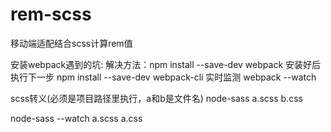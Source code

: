 # rem-scss
移动端适配结合scss计算rem值

安装webpack遇到的坑:
解决方法：npm install --save-dev webpack
安装好后执行下一步
npm install --save-dev webpack-cli
实时监测
webpack --watch

scss转义(必须是项目路径里执行，a和b是文件名)
node-sass a.scss b.css

node-sass --watch a.scss a.css
